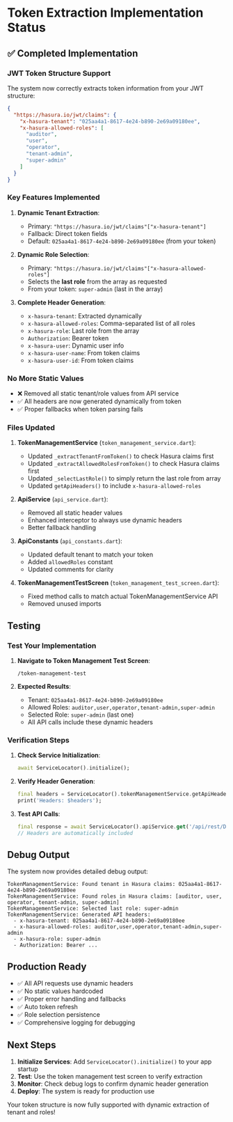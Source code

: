# Token Extraction Implementation Status

## ✅ Completed Implementation

### JWT Token Structure Support
The system now correctly extracts token information from your JWT structure:

```json
{
  "https://hasura.io/jwt/claims": {
    "x-hasura-tenant": "025aa4a1-8617-4e24-b890-2e69a09180ee",
    "x-hasura-allowed-roles": [
      "auditor",
      "user", 
      "operator",
      "tenant-admin",
      "super-admin"
    ]
  }
}
```

### Key Features Implemented

1. **Dynamic Tenant Extraction**: 
   - Primary: `"https://hasura.io/jwt/claims"["x-hasura-tenant"]`
   - Fallback: Direct token fields
   - Default: `025aa4a1-8617-4e24-b890-2e69a09180ee` (from your token)

2. **Dynamic Role Selection**:
   - Primary: `"https://hasura.io/jwt/claims"["x-hasura-allowed-roles"]`
   - Selects the **last role** from the array as requested
   - From your token: `super-admin` (last in the array)

3. **Complete Header Generation**:
   - `x-hasura-tenant`: Extracted dynamically
   - `x-hasura-allowed-roles`: Comma-separated list of all roles
   - `x-hasura-role`: Last role from the array
   - `Authorization`: Bearer token
   - `x-hasura-user`: Dynamic user info
   - `x-hasura-user-name`: From token claims
   - `x-hasura-user-id`: From token claims

### No More Static Values
- ❌ Removed all static tenant/role values from API service
- ✅ All headers are now generated dynamically from token
- ✅ Proper fallbacks when token parsing fails

### Files Updated

1. **TokenManagementService** (`token_management_service.dart`):
   - Updated `_extractTenantFromToken()` to check Hasura claims first
   - Updated `_extractAllowedRolesFromToken()` to check Hasura claims first
   - Updated `_selectLastRole()` to simply return the last role from array
   - Updated `getApiHeaders()` to include `x-hasura-allowed-roles`

2. **ApiService** (`api_service.dart`):
   - Removed all static header values
   - Enhanced interceptor to always use dynamic headers
   - Better fallback handling

3. **ApiConstants** (`api_constants.dart`):
   - Updated default tenant to match your token
   - Added `allowedRoles` constant
   - Updated comments for clarity

4. **TokenManagementTestScreen** (`token_management_test_screen.dart`):
   - Fixed method calls to match actual TokenManagementService API
   - Removed unused imports

## Testing

### Test Your Implementation

1. **Navigate to Token Management Test Screen**:
   ```
   /token-management-test
   ```

2. **Expected Results**:
   - Tenant: `025aa4a1-8617-4e24-b890-2e69a09180ee`
   - Allowed Roles: `auditor,user,operator,tenant-admin,super-admin`
   - Selected Role: `super-admin` (last one)
   - All API calls include these dynamic headers

### Verification Steps

1. **Check Service Initialization**:
   ```dart
   await ServiceLocator().initialize();
   ```

2. **Verify Header Generation**:
   ```dart
   final headers = ServiceLocator().tokenManagementService.getApiHeaders();
   print('Headers: $headers');
   ```

3. **Test API Calls**:
   ```dart
   final response = await ServiceLocator().apiService.get('/api/rest/Device');
   // Headers are automatically included
   ```

## Debug Output

The system now provides detailed debug output:

```
TokenManagementService: Found tenant in Hasura claims: 025aa4a1-8617-4e24-b890-2e69a09180ee
TokenManagementService: Found roles in Hasura claims: [auditor, user, operator, tenant-admin, super-admin]
TokenManagementService: Selected last role: super-admin
TokenManagementService: Generated API headers:
  - x-hasura-tenant: 025aa4a1-8617-4e24-b890-2e69a09180ee
  - x-hasura-allowed-roles: auditor,user,operator,tenant-admin,super-admin
  - x-hasura-role: super-admin
  - Authorization: Bearer ...
```

## Production Ready

- ✅ All API requests use dynamic headers
- ✅ No static values hardcoded
- ✅ Proper error handling and fallbacks
- ✅ Auto token refresh
- ✅ Role selection persistence
- ✅ Comprehensive logging for debugging

## Next Steps

1. **Initialize Services**: Add `ServiceLocator().initialize()` to your app startup
2. **Test**: Use the token management test screen to verify extraction
3. **Monitor**: Check debug logs to confirm dynamic header generation
4. **Deploy**: The system is ready for production use

Your token structure is now fully supported with dynamic extraction of tenant and roles!
